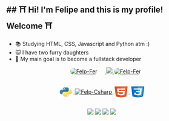 <h2>## ⛩ Hi! I'm Felipe and this is my profile! Welcome ⛩</h2>

- 📚 Studying HTML, CSS, Javascript and Python atm :)
- 🐱 I have two furry daughters 
- 🎯 My main goal is to become a fullstack developer </i>


<div align="center">
  <a href="https://github.com/felpthefelpo">
       <img align"right" alt="Felp-Fer" height="150" style="border-radius:50px;" hspace="20" src="https://user-images.githubusercontent.com/97197024/160641788-e2c6c0fc-4450-4227-a1e5-4aba1883c545.png">
    <img height="145em" src="https://github-readme-stats.vercel.app/api?username=felpthefelpo&show_icons=true&theme=dark&include_all_commits=true&count_private=true"/>
      <img align"right" alt="Felp-Fer" height="150" style="border-radius:50px;"  src="https://user-images.githubusercontent.com/97197024/160641788-e2c6c0fc-4450-4227-a1e5-4aba1883c545.png">
</div>


<p align="center"><br>
  <img align="center" alt="felp-Python" height="30" width="40" src="https://raw.githubusercontent.com/devicons/devicon/master/icons/python/python-original.svg">
  <img align="center" alt="Felp-Csharp" height="30" width="40" src="https://cdn.jsdelivr.net/gh/devicons/devicon/icons/java/java-original.svg">
  <img align="center" alt="Felp-HTML" height="30" width="40" src="https://raw.githubusercontent.com/devicons/devicon/master/icons/html5/html5-original.svg">
  <img align="center" alt="Felp-CSS" height="30" width="40" src="https://raw.githubusercontent.com/devicons/devicon/master/icons/css3/css3-original.svg">
</p>
  

  ##
  
 <div>
   <p align="center">
  <a href="https://www.instagram.com/felpthefelpo" target="_blank"><img src="https://img.shields.io/badge/-Instagram-%23E4405F?style=for-the-badge&logo=instagram&logoColor=white" target="_blank"></a>
 	<a href="https://www.twitch.tv/felpthefelpo" target="_blank"><img src="https://img.shields.io/badge/Twitch-9146FF?style=for-the-badge&logo=twitch&logoColor=white" target="_blank"></a>
  <a href = "mailto:felpoandrade7@gmail.com"><img src="https://img.shields.io/badge/-Gmail-%23333?style=for-the-badge&logo=gmail&logoColor=white" target="_blank"></a>
  <a href="https://www.linkedin.com/in/felpoandrade7" target="_blank"><img src="https://img.shields.io/badge/-LinkedIn-%230077B5?style=for-the-badge&logo=linkedin&logoColor=white" target="_blank"></a> 
   </p>
 </div>
